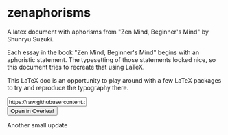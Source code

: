 # zenaphorisms
A latex document with aphorisms from "Zen Mind, Beginner's Mind" by Shunryu Suzuki.

Each essay in the book "Zen Mind, Beginner's Mind" begins with an aphoristic statement. The typesetting of those statements
looked nice, so this document tries to recreate that using LaTeX.

This LaTeX doc is an opportunity to play around with a few LaTeX packages to try and reproduce the typography there.

<form action="https://www.overleaf.com/docs" method="post" target="_blank"><input type="text" name="snip_uri" value="https://raw.githubusercontent.com/dmackinnon1/zenaphorisms/master/main.tex"><br><input type="submit" value="Open in Overleaf"></form>


Another small update
